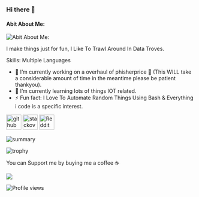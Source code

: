 
### Hi there 👋
#### Abit About Me:
![Abit About Me:](https://64.media.tumblr.com/32b0064f4de95433b6ce9b0886fb0bb9/tumblr_pl3415yPCd1w5tjdn_540.gifv)

I make things just for fun, I Like To Trawl Around In Data Troves.

Skills: Multiple Languages

- 🔭 I’m currently working on a overhaul of phisherprice 🤌 (This WILL take a considerable amount of time in the meantime please be patient thankyou). 
- 🌱 I’m currently learning lots of things IOT related. 
- ⚡ Fun fact: I Love To Automate Random Things Using Bash & Everything i code is a specific interest. 


[<img src='https://cdn.jsdelivr.net/npm/simple-icons@3.0.1/icons/github.svg' alt='github' height='40'>](https://github.com/SirCryptic)  [<img src='https://cdn.jsdelivr.net/npm/simple-icons@3.0.1/icons/stackoverflow.svg' alt='stackoverflow' height='40'>](https://stackoverflow.com/users/18584596)  [<img src='https://cdn.jsdelivr.net/npm/simple-icons@3.0.1/icons/reddit.svg' alt='Reddit' height='40'>](https://www.reddit.com/user/S1rCrpt1c)  

![summary](https://github-profile-summary-cards.vercel.app/api/cards/profile-details?username=SirCryptic&theme=monokai)


![trophy](https://github-profile-trophy.vercel.app/?username=SirCryptic&theme=onedark)


You can Support me by buying me a coffee ☕

<a href="https://www.buymeacoffee.com/sircryptic"><img src="https://img.buymeacoffee.com/button-api/?text=Buy me a coffee&emoji=&slug=sircryptic&button_colour=FFDD00&font_colour=000000&font_family=Cookie&outline_colour=000000&coffee_colour=ffffff" /></a>

![Profile views](https://gpvc.arturio.dev/SirCryptic) 
